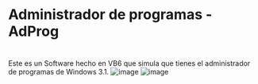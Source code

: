 # ###################################
# Administrador de programas - AdProg
# ###################################

Este es un Software hecho en VB6 que simula que tienes el administrador de programas de Windows 3.1.
![image](https://user-images.githubusercontent.com/71569318/235656467-c96be537-a3f2-4a43-84e2-8d7016c59da3.png)
![image](https://user-images.githubusercontent.com/71569318/235659349-6d76ff6b-9fba-4ddb-8bd4-9fdb2265d595.png)

